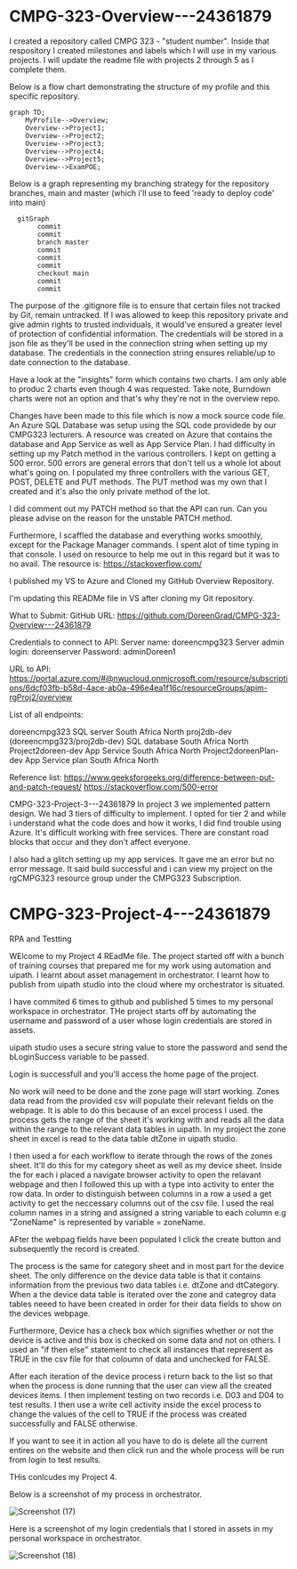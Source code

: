 # CMPG-323-Overview---24361879
I created a repository called CMPG 323 - "student number".
Inside that respository I created milestones and labels which I will use in my various projects.
I will update the readme file with projects 2 through 5 as I complete them.

Below is a flow chart demonstrating the structure of my profile and this specific repository.

```mermaid
graph TD;
    MyProfile-->Overview;
    Overview-->Project1;
    Overview-->Project2;
    Overview-->Project3;
    Overview-->Project4;
    Overview-->Project5;
    Overview-->ExamPOE;
```

Below is a graph representing my branching strategy for the repository branches, main and master (which i'll use to feed 'ready to deploy code' into main)

```mermaid
  gitGraph
       commit
       commit
       branch master
       commit
       commit
       commit
       checkout main
       commit
       commit
```

The purpose of the .gitignore file is to ensure that certain files not tracked by Git, remain untracked.
If I was allowed to keep this repository private and give admin rights to trusted individuals, it would've ensured a greater level of protection of confidential information. The credentials will be stored in a json file as they'll be used in the connection string when setting up my database. The credentials in the connection string ensures reliable/up to date connection to the database.

Have a look at the "insights" form which contains two charts. I am only able to produc 2 charts even though 4 was requested. Take note, Burndown charts were not an option and that's why they're not in the overview repo. 

Changes have been made to this file which is now a mock source code file.
An Azure SQL Database was setup using the SQL code providede by our CMPG323 lecturers. A resource was created on Azure that contains the database and App Service as well
as App Service Plan. I had difficulty in setting up my Patch method in the various controllers. I kept on getting a 500 error. 500 errors are general errors that 
don't tell us a whole lot about what's going on. I populated my three controllers with the various GET, POST, DELETE and PUT methods. The PUT method was my own that I created
and it's also the only private method of the lot.

I did comment out my PATCH method so that the API can run. Can you please advise on the reason for the unstable PATCH method.

Furthermore, I scaffled the database and everything works smoothly, except for the Package Manager commands. I spent alot of time typing in that console. 
I used on resource to help me out in this regard but it was to no avail. The resource is: https://stackoverflow.com/

I published my VS to Azure and Cloned my GitHub Overview Repository.


I'm updating this READMe file in VS after cloning my Git repository.

What to Submit:
GitHub URL: 
https://github.com/DoreenGrad/CMPG-323-Overview---24361879

Credentials to connect to API: 
Server name: doreencmpg323
Server admin login: doreenserver
Password: adminDoreen1

URL to API:
https://portal.azure.com/#@nwucloud.onmicrosoft.com/resource/subscriptions/6dcf03fb-b58d-4ace-ab0a-496e4ea1f16c/resourceGroups/apim-rgProj2/overview

List of all endpoints:

doreencmpg323   SQL server  South Africa North
proj2db-dev (doreencmpg323/proj2db-dev) SQL database    South Africa North
Project2doreen-dev  App Service South Africa North
Project2doreenPlan-dev  App Service plan    South Africa North

Reference list:
https://www.geeksforgeeks.org/difference-between-put-and-patch-request/
https://stackoverflow.com/500-error

CMPG-323-Project-3---24361879
In project 3 we implemented pattern design. We had 3 tiers of difficulty to implement. I opted for tier 2 and while i understand what the code does and how it works, I did find trouble using Azure. It's difficult working with free services. There are constant road blocks that occur and they don't affect everyone.

I also had a glitch setting up my app services. It gave me an error but no error message. It said build successful and i can view my project on the rgCMPG323 resource group under the CMPG323 Subscription.


# CMPG-323-Project-4---24361879
RPA and Testting

WElcome to my Project 4 REadMe file.
The project started off with a bunch of training courses that prepared me for my work using automation and uipath.
I learnt about asset management in orchestrator.
I learnt how to publish from uipath studio into the cloud where my orchestrator is situated.

I have commited 6 times to github and published 5 times to my personal workspace in orchestrator.
THe project starts off by automating the username and password of a user whose login credentials are stored in assets.

uipath studio uses a secure string value to store the password and send the bLoginSuccess variable to be passed.

Login is successfull and you'll access the home page of the project. 

No work will need to be done and the zone page will start working. Zones data read from the provided csv will populate their relevant fields on the
webpage. It is able to do this because of an excel process I used. the process gets the range of the sheet it's working with and reads all the data within the range
to the relevant data tables in uipath. In my project the zone sheet in excel is read to the data table dtZone in uipath studio.

I then used a for each workflow to iterate through the rows of the zones sheet. It'll do this for my category sheet as well as my device sheet. 
Inside the for each i placed a navigate browser activity to open the relavant webpage and then I followed this up with a type into activity to enter the row data.
In order to distinguish between columns in a row a used a get activity to get the neccessary columns out of the csv file. I used the real column names in a string and
assigned a string variable to each column e.g "ZoneName" is represented by variable = zoneName.

AFter the webpag fields have been populated I click the create button and subsequently the record is created.

The process is the same for category sheet and in most part for the device sheet.
The only difference on the device data table is that it contains information from the previous two data tables i.e. dtZone and dtCategory.
When a the device data table is iterated over the zone and categroy data tables neeed to have been created in order for their data fields to show 
on the devices webpage.

Furthermore, Device has a check box which signifies whether or not the device is active and this box is checked on some data and not on others.
I used an "if then else" statement to check all instances that represent as TRUE in the csv file for that coloumn of data and unchecked for FALSE.

After each iteration of the device process i return back to the list so that when the process is done running that the user can view all the created devices items.
I then implement testing on two records i.e. D03 and D04 to test results. I then use a write cell activity inside the excel process to change the values of the cell to
TRUE if the process was created successfully and FALSE otherwise.

If you want to see it in action all you have to do is delete all the current entires on the website and then click run and the whole process will be run from
login to test results.

THis conlcudes my Project 4.

Below is a screenshot of my process in orchestrator.

![Screenshot (17)](https://user-images.githubusercontent.com/66521420/198247156-ad9e6953-b755-412f-ab46-284741635b28.png)

Here is a screenshot of my login credentials that I stored in assets in my personal workspace in orchestrator.

![Screenshot (18)](https://user-images.githubusercontent.com/66521420/198248190-a2127a3f-df91-4601-8fbc-d80ad9591bdb.png)
